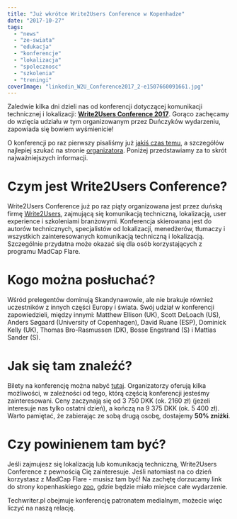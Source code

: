 ```yaml
---
title: "Już wkrótce Write2Users Conference w Kopenhadze"
date: "2017-10-27"
tags:
  - "news"
  - "ze-swiata"
  - "edukacja"
  - "konferencje"
  - "lokalizacja"
  - "spolecznosc"
  - "szkolenia"
  - "treningi"
coverImage: "linkedin_W2U_Conference2017_2-e1507660091661.jpg"
---
```


Zaledwie kilka dni dzieli nas od konferencji dotyczącej komunikacji technicznej
i lokalizacji:
[**Write2Users Conference 2017**](http://write2users.com/w2u-conference-2017/).
Gorąco zachęcamy do wzięcia udziału w tym organizowanym przez Duńczyków
wydarzeniu, zapowiada się bowiem wyśmienicie!

O konferencji po raz pierwszy pisaliśmy już
[jakiś czas temu](http://techwriter.pl/zapraszamy-na-write2users-conference-2017/),
a szczegółów najlepiej szukać na stronie
[organizatora](http://write2users.com/w2u-conference-2017/). Poniżej
przedstawiamy za to skrót najważniejszych informacji.

# Czym jest Write2Users Conference?

Write2Users Conference już po raz piąty organizowana jest przez duńską firmę
[Write2Users](http://write2users.com), zajmującą się komunikacją techniczną,
lokalizacją, user experience i szkoleniami branżowymi. Konferencja skierowana
jest do autorów technicznych, specjalistów od lokalizacji, menedżerów, tłumaczy
i wszystkich zainteresowanych komunikacją techniczną i lokalizacją. Szczególnie
przydatna może okazać się dla osób korzystających z programu MadCap Flare.

# Kogo można posłuchać?

Wśród prelegentów dominują Skandynawowie, ale nie brakuje również uczestników z
innych części Europy i świata. Swój udział w konferencji zapowiedzieli, między
innymi: Matthew Ellison (UK), Scott DeLoach (US), Anders Søgaard (University of
Copenhagen), David Ruane (ESP), Dominick Kelly (UK), Thomas Bro-Rasmussen
(DK), Bosse Engstrand (S) i Mattias Sander (S).

# Jak się tam znaleźć?

Bilety na konferencję można nabyć
[tutaj](http://write2users.com/conference-2017-order-ticket/). Organizatorzy
oferują kilka możliwości, w zależności od tego, którą częścią konferencji
jesteśmy zainteresowani. Ceny zaczynają się od 3 750 DKK (ok. 2160 zł) (jeżeli
interesuje nas tylko ostatni dzień), a kończą na 9 375 DKK (ok. 5 400 zł). Warto
pamiętać, że zabierając ze sobą drugą osobę, dostajemy **50% zniżki**.

# Czy powinienem tam być?

Jeśli zajmujesz się lokalizacją lub komunikacją techniczną, Write2Users
Conference z pewnością Cię zainteresuje. Jeśli natomiast na co dzień korzystasz
z MadCap Flare - musisz tam być! Na zachętę dorzucamy link do strony
kopenhaskiego [zoo](https://www.zoo.dk/en//), gdzie będzie miało miejsce całe
wydarzenie.

Techwriter.pl obejmuje konferencję patronatem medialnym, możecie więc liczyć na
naszą relację.
